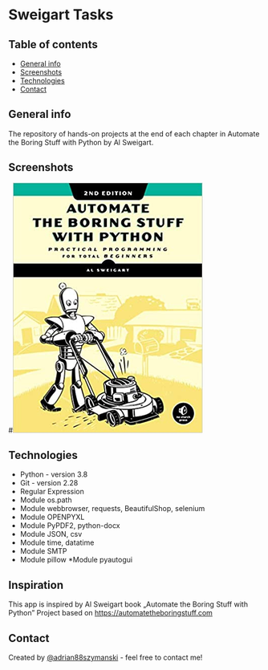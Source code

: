 # Sweigart Tasks

## Table of contents
* [General info](#general-info)
* [Screenshots](#screenshots)
* [Technologies](#technologies)
* [Contact](#contact)

## General info
The repository of hands-on projects at the end of each chapter in Automate the Boring Stuff with Python by Al Sweigart.

## Screenshots
#![Cover](.\img\abs_py.jpg)

## Technologies
* Python - version 3.8
* Git - version 2.28
* Regular Expression
* Module os.path
* Module webbrowser, requests, BeautifulShop, selenium
* Module OPENPYXL
* Module PyPDF2, python-docx
* Module JSON, csv
* Module time, datatime
* Module SMTP
* Module pillow
*Module pyautogui

## Inspiration
This app is inspired by Al Sweigart book „Automate the Boring Stuff with Python”
Project based on https://automatetheboringstuff.com

## Contact
Created by [@adrian88szymanski](https://github.com/adrian88szymanski) - feel free to contact me!